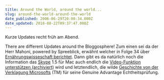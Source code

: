 ```yaml
---
title: Around the World, around the world...
slug: around-the-world-around-the-world
date_published: 2006-06-29T20:00:34.000Z
date_updated: 2018-08-22T09:37:47.000Z
---
```


Kurze Updates recht früh am Abend.

There are different Updates around the Bloggosphere! Zum einen sei da der Herr Mahoni, powered by Spreeblick, erwähnt welcher in Folge 34 über [Ernährungswisseschaft berichtet](http://www.spreeblick.com/2006/06/28/toni-mahoni-43-ernahrungswissenschaft/). Dann gibt es da natürlich noch die Information das [Skype](http://www.skype.com) 1.5 für Mac auch endlich die [Video-Funktion unterstützen (archiviert)](http://web.archive.org/web/20060703224313/http://www.fscklog.com:80/2006/06/skype_15_wird_f.html) wird und letztendlich, die wilde [Geschichte von der Verklagung Microsofts](http://www.heise.de/newsticker/meldung/74865) (TM) für seine Genuine Advantage Echtheitsprüfung.
